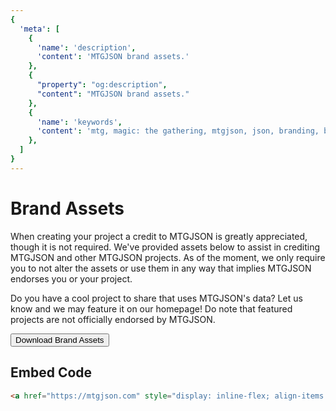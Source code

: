 ```yaml
---
{
  'meta': [
    {
      'name': 'description',
      'content': 'MTGJSON brand assets.'
    },
    {
      "property": "og:description",
      "content": "MTGJSON brand assets."
    },
    {
      'name': 'keywords',
      'content': 'mtg, magic: the gathering, mtgjson, json, branding, branding assets, brand, assets, logo',
    },
  ]
}
---
```


# Brand Assets

When creating your project a credit to MTGJSON is greatly appreciated, though it is not required. We've provided assets below to assist in crediting MTGJSON and other MTGJSON projects. As of the moment, we only require you to not alter the assets or use them in any way that implies MTGJSON endorses you or your project.

Do you have a cool project to share that uses MTGJSON's data? Let us know and we may feature it on our homepage! Do note that featured projects are not officially endorsed by MTGJSON.

<a href="/images/assets/MTGJSON-Brand-Assets.zip">
  <button tabindex="-1" class="cta-btn" style="margin: 0;">Download Brand Assets</button>
</a>

## Embed Code

```html
<a href="https://mtgjson.com" style="display: inline-flex; align-items: center;"><img src="http://mtgjson.com/images/assets/logo-mtgjson-light-blue.svg" width="60px" title="MTGJSON logo"><p style="margin-left: 10px">Powered by MTGJSON</p></a>
```
